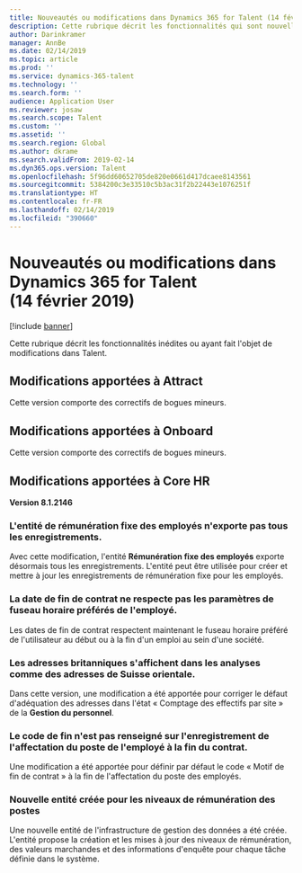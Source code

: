 ```yaml
---
title: Nouveautés ou modifications dans Dynamics 365 for Talent (14 février 2019)
description: Cette rubrique décrit les fonctionnalités qui sont nouvelles ou ont été modifiées dans Microsoft Dynamics 365 for Talent.
author: Darinkramer
manager: AnnBe
ms.date: 02/14/2019
ms.topic: article
ms.prod: ''
ms.service: dynamics-365-talent
ms.technology: ''
ms.search.form: ''
audience: Application User
ms.reviewer: josaw
ms.search.scope: Talent
ms.custom: ''
ms.assetid: ''
ms.search.region: Global
ms.author: dkrame
ms.search.validFrom: 2019-02-14
ms.dyn365.ops.version: Talent
ms.openlocfilehash: 5f96dd60652705de820e0661d417dcaee8143561
ms.sourcegitcommit: 5384200c3e33510c5b3ac31f2b22443e1076251f
ms.translationtype: HT
ms.contentlocale: fr-FR
ms.lasthandoff: 02/14/2019
ms.locfileid: "390660"
---
```

# <a name="whats-new-or-changed-in-dynamics-365-for-talent-february-14-2019"></a>Nouveautés ou modifications dans Dynamics 365 for Talent (14 février 2019)

[!include [banner](includes/banner.md)]

Cette rubrique décrit les fonctionnalités inédites ou ayant fait l'objet de modifications dans Talent.

## <a name="changes-in-attract"></a>Modifications apportées à Attract
Cette version comporte des correctifs de bogues mineurs.

## <a name="changes-in-onboarding"></a>Modifications apportées à Onboard
Cette version comporte des correctifs de bogues mineurs.
 
## <a name="changes-in-core-hr"></a>Modifications apportées à Core HR 
**Version 8.1.2146**

### <a name="employee-fixed-compensation-entity-doesnt-export-all-records"></a>L'entité de rémunération fixe des employés n'exporte pas tous les enregistrements.
Avec cette modification, l'entité **Rémunération fixe des employés** exporte désormais tous les enregistrements. L'entité peut être utilisée pour créer et mettre à jour les enregistrements de rémunération fixe pour les employés. 

### <a name="employment-end-date-doesnt-honor-employee-preferred-time-zone-settings"></a>La date de fin de contrat ne respecte pas les paramètres de fuseau horaire préférés de l'employé.
Les dates de fin de contrat respectent maintenant le fuseau horaire préféré de l'utilisateur au début ou à la fin d'un emploi au sein d'une société.
 
### <a name="uk-addresses-display-in-analytics-as-eastern-switzerland-addresses"></a>Les adresses britanniques s'affichent dans les analyses comme des adresses de Suisse orientale.
Dans cette version, une modification a été apportée pour corriger le défaut d'adéquation des adresses dans l'état « Comptage des effectifs par site » de la **Gestion du personnel**.
 
### <a name="termination-code-is-not-populated-on-the-worker-position-assignment-record-when-ending-the-position"></a>Le code de fin n'est pas renseigné sur l'enregistrement de l'affectation du poste de l'employé à la fin du contrat.
Une modification a été apportée pour définir par défaut le code « Motif de fin de contrat » à la fin de l'affectation du poste des employés.

### <a name="new-entity-created-for-job-compensation-levels"></a>Nouvelle entité créée pour les niveaux de rémunération des postes
Une nouvelle entité de l'infrastructure de gestion des données a été créée. L'entité propose la création et les mises à jour des niveaux de rémunération, des valeurs marchandes et des informations d'enquête pour chaque tâche définie dans le système.
